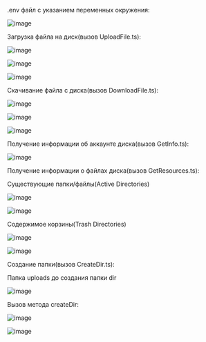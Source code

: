 .env файл с указанием переменных окружения:

![image](https://github.com/Atointhe/Project-api/assets/119871255/1231126e-e439-4198-b577-b1a07d8b8224)

Загрузка файла на диск(вызов UploadFile.ts):

![image](https://github.com/Atointhe/Project-api/assets/119871255/3e549e94-90b1-4381-9efc-7f3f88eb03d0)

![image](https://github.com/Atointhe/Project-api/assets/119871255/d7941660-4fc0-464b-82db-99c4bd2df8d6)

![image](https://github.com/Atointhe/Project-api/assets/119871255/5ed917f4-1fe8-4f2a-a62d-082f12dc8c2e)

Скачивание файла с диска(вызов DownloadFile.ts):

![image](https://github.com/Atointhe/Project-api/assets/119871255/b7e8de27-35c4-4763-9466-c0343de2e100)

![image](https://github.com/Atointhe/Project-api/assets/119871255/ace14d7a-e431-4a2b-a2ff-aef828419f38)

![image](https://github.com/Atointhe/Project-api/assets/119871255/ede7091a-d3eb-49f7-ba2e-271d2955f717)

Получение информации об аккаунте диска(вызов GetInfo.ts):

![image](https://github.com/Atointhe/Project-api/assets/119871255/bcda994e-ca00-4064-a635-1a466e195607)

Получение информации о файлах диска(вызов GetResources.ts):

Существующие папки/файлы(Active Directories)

![image](https://github.com/Atointhe/Project-api/assets/119871255/c1021d7a-cf49-4330-b17e-d4e901abbb18)

![image](https://github.com/Atointhe/Project-api/assets/119871255/2c12041a-feff-4142-b2e9-5babf5a5b6c9)

Содержимое корзины(Trash Directories)

![image](https://github.com/Atointhe/Project-api/assets/119871255/8feb9a31-a4b3-469b-aa47-2ff61c242625)

![image](https://github.com/Atointhe/Project-api/assets/119871255/99193be4-5f82-42fe-acf1-22dd984e06b2)

Создание папки(вызов CreateDir.ts):

Папка uploads до создания папки dir

![image](https://github.com/Atointhe/Project-api/assets/119871255/75a565c8-ca33-44af-b9b0-be500cf08403)


Вызов метода createDir: 

![image](https://github.com/Atointhe/Project-api/assets/119871255/5a4ab456-bc5a-4972-813e-d54df5233856)

![image](https://github.com/Atointhe/Project-api/assets/119871255/b9fa0e8e-d23a-4b27-a230-d772521f2029)












